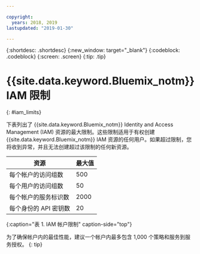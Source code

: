 ```yaml
---

copyright:
  years: 2018, 2019
lastupdated: "2019-01-30"

---
```



{:shortdesc: .shortdesc}
{:new_window: target="_blank"}
{:codeblock: .codeblock}
{:screen: .screen}
{:tip: .tip}

# {{site.data.keyword.Bluemix_notm}} IAM 限制
{: #iam_limits}

下表列出了 {{site.data.keyword.Bluemix_notm}} Identity and Access Management (IAM) 资源的最大限制。这些限制适用于有权创建 {{site.data.keyword.Bluemix_notm}} IAM 资源的任何用户。如果超过限制，您将收到异常，并且无法创建超过该限制的任何新资源。

|资源|最大值|
|----------|---------|
|每个帐户的访问组数|500|
|每个用户的访问组数|50| 
|每个帐户的服务标识数|2000| 
|每个身份的 API 密钥数|20|
{:caption="表 1. IAM 帐户限制" caption-side="top"}

为了确保帐户内的最佳性能，建议一个帐户内最多包含 1,000 个策略和服务到服务授权。
{: tip}
